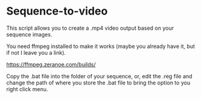 # Sequence-to-video
This script allows you to create a .mp4 video output based on your sequence images.

You need ffmpeg installed to make it works (maybe you already have it, but if not I leave you a link).

https://ffmpeg.zeranoe.com/builds/

Copy the .bat file into the folder of your sequence, or, edit the .reg file and change the path of where you store the .bat file to bring the option to you right click menu.
